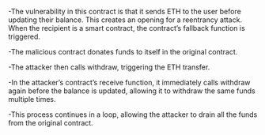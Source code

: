 -The vulnerability in this contract is that it sends ETH to the user before updating their balance. This creates an opening for a reentrancy attack. When the recipient is a smart contract, the contract’s fallback function is triggered.

-The malicious contract donates funds to itself in the original contract.

-The attacker then calls withdraw, triggering the ETH transfer.

-In the attacker’s contract’s receive function, it immediately calls withdraw again before the balance is updated, allowing it to withdraw the same funds multiple times.

-This process continues in a loop, allowing the attacker to drain all the funds from the original contract.
